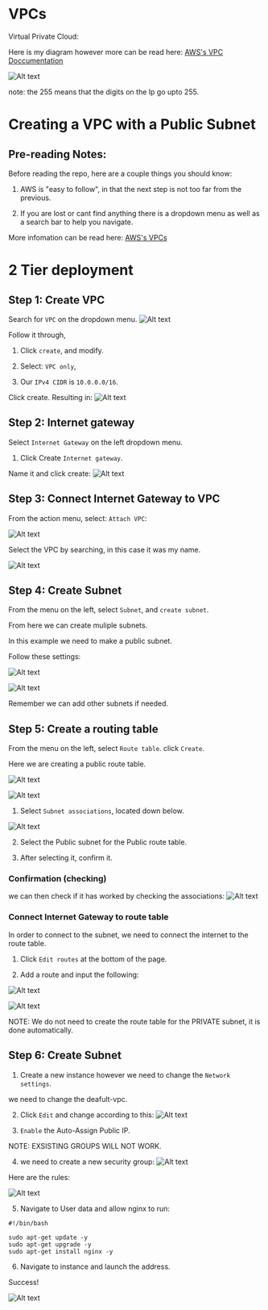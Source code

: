 # VPCs

Virtual Private Cloud:

Here is my diagram however more can be read here: 
[AWS's VPC Doccumentation](https://docs.aws.amazon.com/whitepapers/latest/aws-vpc-connectivity-options/amazon-vpc-to-amazon-vpc-connectivity-options.html)

![Alt text](vpc-image/Screenshot%202023-05-23%20142724.png)

note: the 255 means that the digits on the Ip go upto 255.

# Creating a VPC with a Public Subnet

## Pre-reading Notes:

Before reading the repo, here are a couple things you should know:

1. AWS is "easy to follow", in that the next step is not too far from the previous.

2. If you are lost or cant find anything there is a dropdown menu as well as a search bar to help you navigate.

More infomation can be read here: 
[AWS's VPCs](https://docs.aws.amazon.com/whitepapers/latest/aws-vpc-connectivity-options/amazon-vpc-to-amazon-vpc-connectivity-options.html)

# 2 Tier deployment

## Step 1: Create VPC

Search for `VPC` on the dropdown menu.
![Alt text](vpc-image/Screenshot%202023-05-23%20145017.png)

Follow it through,

1. Click `create`, and modify. 

2. Select: `VPC only`, 

3. Our `IPv4 CIDR` is  `10.0.0.0/16`.

Click create. Resulting in:
![Alt text](vpc-image/Screenshot%202023-05-23%20145549.png)

## Step 2: Internet gateway
Select `Internet Gateway` on the left dropdown menu. 

1. Click Create `Internet gateway`.

Name it and click create:
![Alt text](vpc-image/Screenshot%202023-05-23%20145736.png)


## Step 3: Connect Internet Gateway to VPC

From the action menu, select: `Attach VPC`:

![Alt text](vpc-image/Screenshot%202023-05-23%20145832.png)

Select the VPC by searching, in this case it was my name. 

![Alt text](vpc-image/Screenshot%202023-05-23%20145852.png)

## Step 4: Create Subnet 

From the menu on the left, select `Subnet`, and `create subnet`.

From here we can create muliple subnets.

In this example we need to make a public subnet.

Follow these settings:

![Alt text](vpc-image/Screenshot%202023-05-23%20150554.png)

![Alt text](vpc-image/Screenshot%202023-05-23%20150631.png)

Remember we can add other subnets if needed. 

## Step 5: Create a routing table

From the menu on the left, select `Route table`. click `Create`.

Here we are creating a public route table.

![Alt text](vpc-image/Screenshot%202023-05-23%20150849.png)

![Alt text](vpc-image/Screenshot%202023-05-23%20150915.png)

1. Select `Subnet associations`, located down below. 

![Alt text](vpc-image/Screenshot%202023-05-23%20151205.png)

2. Select the Public subnet for the Public route table. 

3. After selecting it, confirm it. 

### Confirmation (checking)

we can then check if it has worked by checking the associations:
![Alt text](vpc-image/Screenshot%202023-05-23%20151400.png)

### Connect Internet Gateway to route table

In order to connect to the subnet, we need to connect the internet to the route table. 

1. Click `Edit routes` at the bottom of the page.

2. Add a route and input the following:

![Alt text](vpc-image/Screenshot%202023-05-23%20151719.png)

![Alt text](vpc-image/Screenshot%202023-05-23%20151814.png)


NOTE: We do not need to create the route table for the PRIVATE subnet, it is done automatically. 

## Step 6: Create Subnet

1. Create a new instance however we need to change the `Network settings`.

we need to change the deafult-vpc. 

2. Click `Edit` and change according to this:
![Alt text](vpc-image/Screenshot%202023-05-23%20153724.png)

3. `Enable` the Auto-Assign Public IP.

NOTE: EXSISTING GROUPS WILL NOT WORK.

4. we need to create a new security group:
![Alt text](vpc-image/Screenshot%202023-05-23%20153943.png)

Here are the rules:

![Alt text](vpc-image/Screenshot%202023-05-23%20153943.png)

5. Navigate to User data and allow nginx to run:
```
#!/bin/bash

sudo apt-get update -y
sudo apt-get upgrade -y
sudo apt-get install nginx -y
```

6. Navigate to instance and launch the address. 

Success!

![Alt text](vpc-image/Screenshot%202023-05-23%20154617.png)







